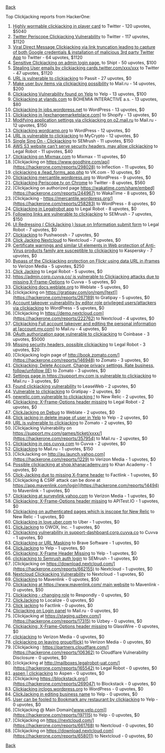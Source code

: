 [Back](../README.md)

Top Clickjacking reports from HackerOne:

1. [Highly wormable clickjacking in player card](https://hackerone.com/reports/85624) to Twitter - 120 upvotes, $5040
2. [Twitter Periscope Clickjacking Vulnerability](https://hackerone.com/reports/591432) to Twitter - 117 upvotes, $1120
3. [Viral Direct Message Clickjacking via link truncation leading to capture of both Google credentials &amp; installation of malicious 3rd party Twitter App](https://hackerone.com/reports/643274) to Twitter - 64 upvotes, $1120
4. [Sensitive Clickjacking on admin login page.](https://hackerone.com/reports/389145) to Shipt - 50 upvotes, $100
5. [Stealing User emails by clickjacking cards.twitter.com/xxx/xxx](https://hackerone.com/reports/154963) to Twitter - 47 upvotes, $1120
6. [URL is vulnerable to clickjacking](https://hackerone.com/reports/530008) to Passit - 27 upvotes, $0
7. [Make user buy items via clickjacking possibility](https://hackerone.com/reports/471967) to Mail.ru - 14 upvotes, $200
8. [Clickjacking Vulnerability found on Yelp](https://hackerone.com/reports/214087) to Yelp - 13 upvotes, $100
9. [Clickjacking at ylands.com](https://hackerone.com/reports/405342) to BOHEMIA INTERACTIVE a.s. - 13 upvotes, $80
10. [Clickjacking In jobs.wordpress.net](https://hackerone.com/reports/223024) to WordPress - 13 upvotes, $0
11. [Clickjacking in [exchangemarketplace.com]](https://hackerone.com/reports/658217) to Shopify - 13 upvotes, $0
12. [Modifying application settings via clickjacking on o2.mail.ru](https://hackerone.com/reports/355774) to Mail.ru - 12 upvotes, $150
13. [Clickjacking wordcamp.org](https://hackerone.com/reports/230581) to WordPress - 12 upvotes, $0
14. [URL is vulnerable to clickjacking](https://hackerone.com/reports/712376) to MyCrypto - 12 upvotes, $0
15. [Single Sing On - Clickjacking](https://hackerone.com/reports/299009) to SEMrush - 11 upvotes, $150
16. [AWS S3 website can't serve security headers, may allow clickjacking](https://hackerone.com/reports/149572) to Legal Robot - 11 upvotes, $40
17. [Clickjacking on Mixmax.com](https://hackerone.com/reports/234713) to Mixmax - 11 upvotes, $0
18. [Clickjacking on https://www.goodhire.com/api](https://hackerone.com/reports/298028) to Inflection - 11 upvotes, $0
19. [clickjacking в /lead_forms_app.php](https://hackerone.com/reports/294334) to VK.com - 10 upvotes, $0
20. [Clickjacking mercantile.wordpress.org](https://hackerone.com/reports/264125) to WordPress - 9 upvotes, $0
21. [Clickjacking Periscope.tv on Chrome](https://hackerone.com/reports/198622) to Twitter - 8 upvotes, $560
22. [Clickjacking on authorized page https://wakatime.com/share/embed](https://hackerone.com/reports/244967) to WakaTime - 8 upvotes, $0
23. [Clickjacking - https://mercantile.wordpress.org/](https://hackerone.com/reports/258283) to WordPress - 8 upvotes, $0
24. [Clickjacking in Legalrobot app](https://hackerone.com/reports/270454) to Legal Robot - 8 upvotes, $0
25. [Following links are vulnerable to clickjacking](https://hackerone.com/reports/289246) to SEMrush - 7 upvotes, $150
26. [UI Redressing ( ClickJacking ) Issue on Information submit form](https://hackerone.com/reports/163753) to Legal Robot - 7 upvotes, $0
27. [Clickjacking](https://hackerone.com/reports/200419) to Pushwoosh - 7 upvotes, $0
28. [Click Jacking Nextcloud](https://hackerone.com/reports/347782) to Nextcloud - 7 upvotes, $0
29. [Certificate warnings and similar UI elements in Web protection of Anti-Virus products family are susceptible to clickjacking](https://hackerone.com/reports/463695) to Kaspersky - 7 upvotes, $0
30. [Bypass of the Clickjacking protection on Flickr using data URL in iframes](https://hackerone.com/reports/7264) to Verizon Media - 5 upvotes, $250
31. [Click Jacking](https://hackerone.com/reports/163888) to Legal Robot - 5 upvotes, $0
32. [https://admin.corp.cuvva.co/ is vulnerable to Clickjacking attacks due to missing X-Frame-Options](https://hackerone.com/reports/231434) to Cuvva - 5 upvotes, $0
33. [Clickjacking docs.weblate.org](https://hackerone.com/reports/223391) to Weblate - 5 upvotes, $0
34. [clickjacking on https://gratipay.com/on/npm/[text]](https://hackerone.com/reports/267189) to Gratipay - 5 upvotes, $0
35. [Account takeover vulnerability by editor role privileged users/attackers via clickjacking](https://hackerone.com/reports/388254) to WordPress - 5 upvotes, $0
36. [Clickjacking In https://demo.nextcloud.com](https://hackerone.com/reports/222762) to Nextcloud - 4 upvotes, $0
37. [Clickjacking Full account takeover and editing the personal information at [account.my.com]](https://hackerone.com/reports/261652) to Mail.ru - 4 upvotes, $0
38. [OAuth authorization page vulnerable to clickjacking](https://hackerone.com/reports/65825) to Coinbase - 3 upvotes, $5000
39. [Missing security headers, possible clickjacking](https://hackerone.com/reports/64645) to Legal Robot - 3 upvotes, $20
40. [Clickjacking login page of http://book.zomato.com/](https://hackerone.com/reports/146948) to Zomato - 3 upvotes, $0
41. [Clickjacking: Delete Account, Change privacy settings, Rate business, follow/unfollow (IE)](https://hackerone.com/reports/338569) to Zomato - 3 upvotes, $0
42. [Settings page in https://support.my.com is vulnerable to clickjacking](https://hackerone.com/reports/667400) to Mail.ru - 3 upvotes, $0
43. [Found clickjacking vulnerability](https://hackerone.com/reports/119828) to LeaseWeb - 2 upvotes, $0
44. [Vulnerable to clickjacking](https://hackerone.com/reports/123782) to Gratipay - 2 upvotes, $0
45. [newrelic.com vulnerable to clickjacking !](https://hackerone.com/reports/123126) to New Relic - 2 upvotes, $0
46. [Clickjacking: X-Frame-Options header missing](https://hackerone.com/reports/163646) to Legal Robot - 2 upvotes, $0
47. [ClickJacking on Debug](https://hackerone.com/reports/225555) to Weblate - 2 upvotes, $0
48. [Click jacking in delete image of user in Yelp](https://hackerone.com/reports/201848) to Yelp - 2 upvotes, $0
49. [URL is vulnerable to clickjacking](https://hackerone.com/reports/337219) to Zomato - 2 upvotes, $0
50. [Clickjacking Vulnerability on https://support.my.com/games/ticket/xxxx/](https://hackerone.com/reports/357954) to Mail.ru - 2 upvotes, $0
51. [Clickjacking in ops.cuvva.com](https://hackerone.com/reports/583624) to Cuvva - 2 upvotes, $0
52. [Clickjacking](https://hackerone.com/reports/8724) to Mail.ru - 1 upvotes, $150
53. [ClickJacking on http://au.launch.yahoo.com](https://hackerone.com/reports/1229) to Verizon Media - 1 upvotes, $0
54. [Possible clickjacking at shop.khanacademy.org](https://hackerone.com/reports/6370) to Khan Academy - 1 upvotes, $0
55. [Click-Jacking due to missing X-frame header](https://hackerone.com/reports/17664) to Factlink - 1 upvotes, $0
56. [Clickjacking &amp; CSRF attack can be done at https://app.mavenlink.com/login](https://hackerone.com/reports/14494) to Mavenlink - 1 upvotes, $0
57. [Clickjacking at surveylink.yahoo.com](https://hackerone.com/reports/3578) to Verizon Media - 1 upvotes, $0
58. [Clickjacking: X-Frame-Options header missing](https://hackerone.com/reports/129650) to APITest.IO - 1 upvotes, $0
59. [Clickjacking on authenticated pages which is inscope for New Relic](https://hackerone.com/reports/128645) to New Relic - 1 upvotes, $0
60. [Clickjacking in love.uber.com](https://hackerone.com/reports/137152) to Uber - 1 upvotes, $0
61. [ClickJacking](https://hackerone.com/reports/183127) to OWOX, Inc. - 1 upvotes, $0
62. [Clickjacking vulnerability in support-dashboard.corp.cuvva.co](https://hackerone.com/reports/231694) to Cuvva - 1 upvotes, $0
63. [Clickjacking or URL Masking](https://hackerone.com/reports/204198) to Brave Software - 1 upvotes, $0
64. [ClickJacking](https://hackerone.com/reports/179839) to Yelp - 1 upvotes, $0
65. [Clickjacking: X-Frame Header Missing](https://hackerone.com/reports/168358) to Yelp - 1 upvotes, $0
66. [clickjacking to Semrush auth login](https://hackerone.com/reports/318295) to SEMrush - 1 upvotes, $0
67. [Clickjacking on https://download.nextcloud.com/](https://hackerone.com/reports/662155) to Nextcloud - 1 upvotes, $0
68. [Nextcloud Clickjacking Vulnerability](https://hackerone.com/reports/710996) to Nextcloud - 1 upvotes, $0
69. [Clickjacking](https://hackerone.com/reports/21110) to Mavenlink - 0 upvotes, $50
70. [Clickjacking at https://www.mavenlink.com/ main website](https://hackerone.com/reports/14631) to Mavenlink - 0 upvotes, $50
71. [Clickjacking - changing role](https://hackerone.com/reports/7924) to Respondly - 0 upvotes, $0
72. [ClickJacking](https://hackerone.com/reports/7862) to Localize - 0 upvotes, $0
73. [Click jacking](https://hackerone.com/reports/13550) to Factlink - 0 upvotes, $0
74. [Clicjacking on Login panel](https://hackerone.com/reports/8459) to Mail.ru - 0 upvotes, $0
75. [Clickjacking at https://staging.uzbey.com/](https://hackerone.com/reports/17315) to Uzbey - 0 upvotes, $0
76. [Clickjacking: X-Frame-Options header missing](https://hackerone.com/reports/27594) to GlassWire - 0 upvotes, $0
77. [clickjacking](https://hackerone.com/reports/1207) to Verizon Media - 0 upvotes, $0
78. [clickjacking on leaving group(flick)](https://hackerone.com/reports/7745) to Verizon Media - 0 upvotes, $0
79. [Clickjacking : https://partners.cloudflare.com/](https://hackerone.com/reports/106362) to Cloudflare Vulnerability Disclosure - 0 upvotes, $0
80. [clickjacking at http://mailboxes.legalrobot-uat.com/](https://hackerone.com/reports/165542) to Legal Robot - 0 upvotes, $0
81. [aspen | clickjacking](https://hackerone.com/reports/272387) to Aspen - 0 upvotes, $0
82. [Clickjacking https://blockstack.org/](https://hackerone.com/reports/269047) to Blockstack - 0 upvotes, $0
83. [Clickjacking irclogs.wordpress.org](https://hackerone.com/reports/267075) to WordPress - 0 upvotes, $0
84. [ClickJacking in editing business name](https://hackerone.com/reports/227837) to Yelp - 0 upvotes, $0
85. [User can be fooled to Bookmark any restaurant by clickjacking](https://hackerone.com/reports/228295) to Yelp - 0 upvotes, $0
86. [Clickjacking @ Main Domain[www.yelp.com]](https://hackerone.com/reports/197115) to Yelp - 0 upvotes, $0
87. [Clickjacking on https://nextcloud.com/](https://hackerone.com/reports/661768) to Nextcloud - 0 upvotes, $0
88. [Clickjacking on https://download.nextcloud.com](https://hackerone.com/reports/658011) to Nextcloud - 0 upvotes, $0


[Back](../README.md)